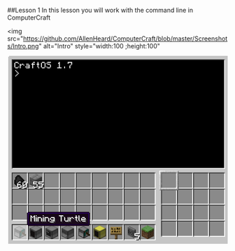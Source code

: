##Lesson 1
In this lesson you will work with the command line in ComputerCraft

<img src="https://github.com/AllenHeard/ComputerCraft/blob/master/Screenshots/Intro.png" alt="Intro" style="width:100  ;height:100"


![Intro](https://github.com/AllenHeard/ComputerCraft/blob/master/Screenshots/Intro.png?raw=true)
